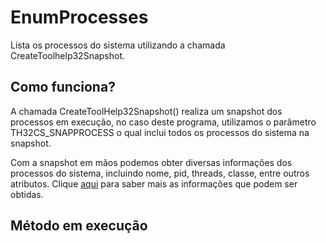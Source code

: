 # EnumProcesses
Lista os processos do sistema utilizando a chamada CreateToolhelp32Snapshot.

## Como funciona?
A chamada CreateToolHelp32Snapshot() realiza um snapshot dos processos em execução, no caso deste programa, utilizamos o parâmetro TH32CS_SNAPPROCESS o qual inclui todos os processos do sistema na snapshot.

Com a snapshot em mãos podemos obter diversas informações dos processos do sistema, incluindo nome, pid, threads, classe, entre outros atributos. Clique [aqui](https://learn.microsoft.com/en-us/windows/win32/api/tlhelp32/ns-tlhelp32-processentry32w) para saber mais as informações que podem ser obtidas.

## Método em execução